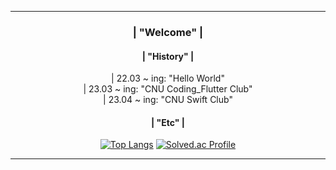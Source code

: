 <div align = center>  
              
---   
   
### | "Welcome" |             
           
#### | "History" |  
<div> | 22.03 ~ ing: "Hello World" </div>
<div> | 23.03 ~ ing: "CNU Coding_Flutter Club" </div>
<div> | 23.04 ~ ing: "CNU Swift Club" </div>
      
#### | "Etc" | 
[![Top Langs](https://github-readme-stats.vercel.app/api/top-langs/?username=momomomoon&layout=compact)](https://github.com/anuraghazra/github-readme-stats) [![Solved.ac Profile](http://mazassumnida.wtf/api/v2/generate_badge?boj=ansdj1908)](https://solved.ac/ansdj1908/)
 
     
---
</div>
 
    
  
 
